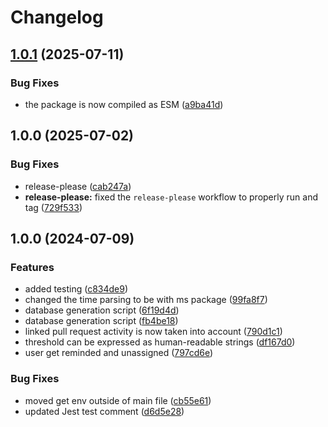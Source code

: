 # Changelog

## [1.0.1](https://github.com/ubiquity-os-marketplace/daemon-disqualifier/compare/v1.0.0...v1.0.1) (2025-07-11)


### Bug Fixes

* the package is now compiled as ESM ([a9ba41d](https://github.com/ubiquity-os-marketplace/daemon-disqualifier/commit/a9ba41d47044ff69254553eb1373f61ec4830496))

## 1.0.0 (2025-07-02)


### Bug Fixes

* release-please ([cab247a](https://github.com/ubiquity-os-marketplace/daemon-disqualifier/commit/cab247ad7bbfd45dee3884385bd76596f786678f))
* **release-please:** fixed the `release-please` workflow to properly run and tag ([729f533](https://github.com/ubiquity-os-marketplace/daemon-disqualifier/commit/729f533bee3beb476d355cf64bb7206d9ec34a4f))

## 1.0.0 (2024-07-09)

### Features

- added testing ([c834de9](https://github.com/ubiquibot/user-activity-watcher/commit/c834de9edefce23c11dc4d91ecc48d7e16ed3e5f))
- changed the time parsing to be with ms package ([99fa8f7](https://github.com/ubiquibot/user-activity-watcher/commit/99fa8f74524552b8dd17ae0dd6a66da3782abab3))
- database generation script ([6f19d4d](https://github.com/ubiquibot/user-activity-watcher/commit/6f19d4d0722dbcfd4e3b59ce1dddb94a550a20ac))
- database generation script ([fb4be18](https://github.com/ubiquibot/user-activity-watcher/commit/fb4be189de5c07794d05099acc9b61991f9813bf))
- linked pull request activity is now taken into account ([790d1c1](https://github.com/ubiquibot/user-activity-watcher/commit/790d1c12e3b1d716e72756e486723c3fe018d252))
- threshold can be expressed as human-readable strings ([df167d0](https://github.com/ubiquibot/user-activity-watcher/commit/df167d0b29335c1143ff6e1e6c2f11f0529e59c5))
- user get reminded and unassigned ([797cd6e](https://github.com/ubiquibot/user-activity-watcher/commit/797cd6e27788e119de27722118fbcf766ce4e79a))

### Bug Fixes

- moved get env outside of main file ([cb55e61](https://github.com/ubiquibot/user-activity-watcher/commit/cb55e610d5ec2d7dd936f97155f2cc1814c1302d))
- updated Jest test comment ([d6d5e28](https://github.com/ubiquibot/user-activity-watcher/commit/d6d5e2881a106568f1b2eb6ba9710041dba75950))

